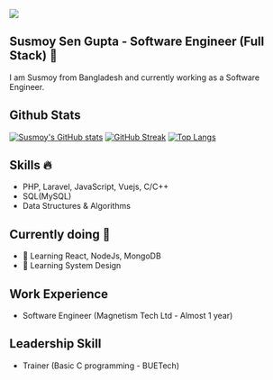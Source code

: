![](https://komarev.com/ghpvc/?username=SusmoySenGupta&color=blueviolet)
## Susmoy Sen Gupta - Software Engineer (Full Stack) 👋
I am Susmoy from Bangladesh and currently working as a Software Engineer.

## Github Stats
[![Susmoy's GitHub stats](https://github-readme-stats.vercel.app/api?username=SusmoySenGupta&count_private=true&show_icons=true&bg_color=151515&icon_color=E98302&title_color=FA8B00&text_color=FAFAFA)](https://github.com/anuraghazra/github-readme-stats)
[![GitHub Streak](https://github-readme-streak-stats.herokuapp.com?user=SusmoySenGupta&theme=dark&date_format=M%20j%5B%2C%20Y%5D)](https://git.io/streak-stats)
[![Top Langs](https://github-readme-stats.vercel.app/api/top-langs/?username=SusmoySenGupta&layout=compact&count_private=true&show_icons=true&hide=css,html&card_width=445&bg_color=151515&icon_color=E98302&title_color=FA8B00&text_color=FAFAFA)](https://github.com/anuraghazra/github-readme-stats)

## Skills 🔥
* PHP, Laravel, JavaScript, Vuejs, C/C++
* SQL(MySQL)
* Data Structures & Algorithms

## Currently doing :dart:
- 🔭 Learning React, NodeJs, MongoDB
- 🌱 Learning System Design

## Work Experience
* Software Engineer (Magnetism Tech Ltd - Almost 1 year)

## Leadership Skill
*  Trainer (Basic C programming - BUETech)
